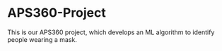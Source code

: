 # APS360-Project
This is our APS360 project, which develops an ML algorithm to identify people wearing a mask.
